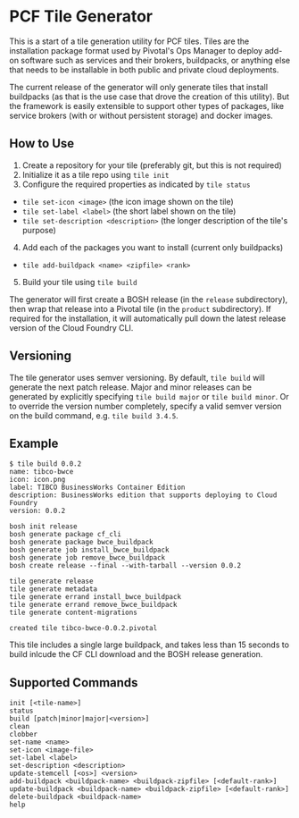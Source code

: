 # PCF Tile Generator

This is a start of a tile generation utility for PCF tiles. Tiles are the
installation package format used by Pivotal's Ops Manager to deploy add-on
software such as services and their brokers, buildpacks, or anything else
that needs to be installable in both public and private cloud deployments.

The current release of the generator will only generate tiles that install
buildpacks (as that is the use case that drove the creation of this utility).
But the framework is easily extensible to support other types of packages,
like service brokers (with or without persistent storage) and docker images.

## How to Use

1. Create a repository for your tile (preferably git, but this is not required)
2. Initialize it as a tile repo using `tile init`
3. Configure the required properties as indicated by `tile status`
  - `tile set-icon <image>` (the icon image shown on the tile)
  - `tile set-label <label>` (the short label shown on the tile)
  - `tile set-description <description>` (the longer description of the tile's purpose)
4. Add each of the packages you want to install (current only buildpacks)
  - `tile add-buildpack <name> <zipfile> <rank>`
5. Build your tile using `tile build`

The generator will first create a BOSH release (in the `release` subdirectory),
then wrap that release into a Pivotal tile (in the `product` subdirectory).
If required for the installation, it will automatically pull down the latest
release version of the Cloud Foundry CLI.

## Versioning

The tile generator uses semver versioning. By default, `tile build` will
generate the next patch release. Major and minor releases can be generated
by explicitly specifying `tile build major` or `tile build minor`. Or to
override the version number completely, specify a valid semver version on
the build command, e.g. `tile build 3.4.5`.

## Example

```
$ tile build 0.0.2
name: tibco-bwce
icon: icon.png
label: TIBCO BusinessWorks Container Edition
description: BusinessWorks edition that supports deploying to Cloud Foundry
version: 0.0.2

bosh init release
bosh generate package cf_cli
bosh generate package bwce_buildpack
bosh generate job install_bwce_buildpack
bosh generate job remove_bwce_buildpack
bosh create release --final --with-tarball --version 0.0.2

tile generate release
tile generate metadata
tile generate errand install_bwce_buildpack
tile generate errand remove_bwce_buildpack
tile generate content-migrations

created tile tibco-bwce-0.0.2.pivotal
```

This tile includes a single large buildpack, and takes less than 15 seconds
to build inlcude the CF CLI download and the BOSH release generation.

## Supported Commands

```
init [<tile-name>]
status
build [patch|minor|major|<version>]
clean
clobber
set-name <name>
set-icon <image-file>
set-label <label>
set-description <description>
update-stemcell [<os>] <version>
add-buildpack <buildpack-name> <buildpack-zipfile> [<default-rank>]
update-buildpack <buildpack-name> <buildpack-zipfile> [<default-rank>]
delete-buildpack <buildpack-name>
help
```
